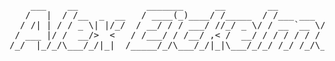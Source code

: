 

<pre>
    ___    __             _______      __        __                    
   /   |  / /__  _  __   / ____(_)____/ /_____  / /___ ___  ____ _____ 
  / /| | / / _ \| |/_/  / __/ / / ___/ //_/ _ \/ / __ `__ \/ __ `/ __ \
 / ___ |/ /  __/>  <   / /___/ / /__/ ,< /  __/ / / / / / / /_/ / / / /
/_/  |_/_/\___/_/|_|  /_____/_/\___/_/|_|\___/_/_/ /_/ /_/\__,_/_/ /_/ 
                                                                         
</pre>



<!--
**Aeickelman40/Aeickelman40** is a ✨ _special_ ✨ repository because its `README.md` (this file) appears on your GitHub profile.

Here are some ideas to get you started:

- 🔭 I’m currently working on ...
- 🌱 I’m currently learning ...
- 👯 I’m looking to collaborate on ...
- 🤔 I’m looking for help with ...
- 💬 Ask me about ...
- 📫 How to reach me: ...
- 😄 Pronouns: ...
- ⚡ Fun fact: ...
-->
